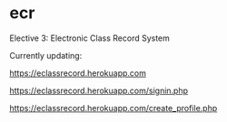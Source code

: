 # ecr
Elective 3: Electronic Class Record System

Currently updating:

https://eclassrecord.herokuapp.com

https://eclassrecord.herokuapp.com/signin.php

https://eclassrecord.herokuapp.com/create_profile.php
